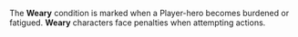The **Weary** condition is marked when a Player-hero becomes burdened or fatigued. **Weary** characters face penalties when attempting actions.